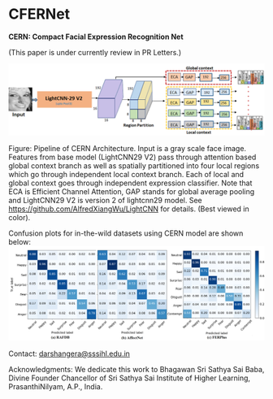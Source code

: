 # CFERNet

<strong> CERN: Compact Facial Expression Recognition Net</strong> 

(This paper is under currently review in PR Letters.)

![Proposed framework](images/lightweight_framework.png)

Figure: Pipeline of CERN Architecture. Input is a gray scale face image. Features from base model (LightCNN29 V2) pass through attention based global context branch as well as spatially partitioned into four local regions which go through
independent local context branch. Each of local and global context goes through
independent expression classifier. Note that ECA is Efficient Channel Attention,
GAP stands for global average pooling and LightCNN29 V2 is version 2 of lightcnn29
model. See https://github.com/AlfredXiangWu/LightCNN for details. (Best viewed
in color).

Confusion plots for in-the-wild datasets using CERN model are shown below:
![Confusion plots](images/lightweight_ConfusionPlots.png)

Contact:
darshangera@sssihl.edu.in

Acknowledgments:
We dedicate this work to Bhagawan Sri Sathya Sai Baba, Divine Founder Chancellor of Sri Sathya Sai Institute of Higher Learning, PrasanthiNilyam, A.P., India.
